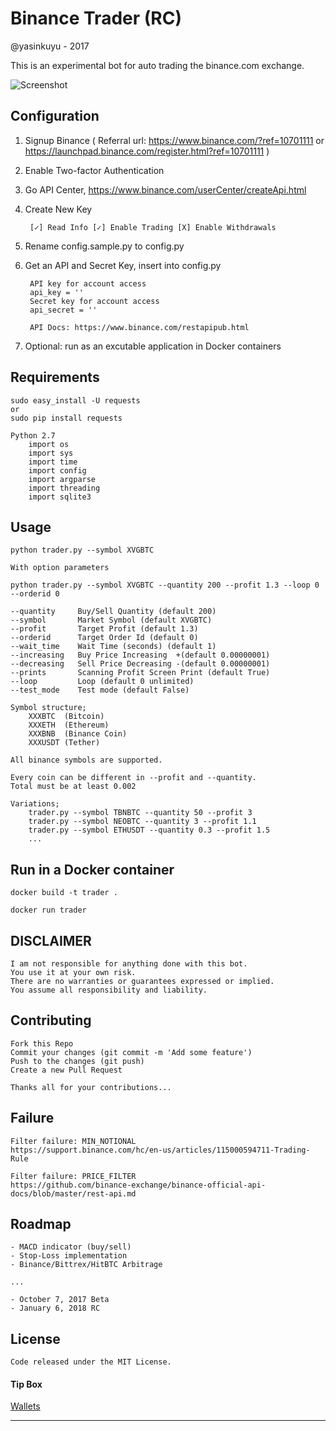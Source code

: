# Binance Trader (RC)
@yasinkuyu - 2017

This is an experimental bot for auto trading the binance.com exchange.

![Screenshot](https://github.com/yasinkuyu/binance-trader/blob/master/screenshot.png)

## Configuration

1. Signup Binance ( Referral url: https://www.binance.com/?ref=10701111 or https://launchpad.binance.com/register.html?ref=10701111 )
2. Enable Two-factor Authentication    
3. Go API Center, https://www.binance.com/userCenter/createApi.html
4. Create New Key

        [✓] Read Info [✓] Enable Trading [X] Enable Withdrawals 
5. Rename config.sample.py to config.py
6. Get an API and Secret Key, insert into config.py

        API key for account access
        api_key = ''
        Secret key for account access
        api_secret = ''

        API Docs: https://www.binance.com/restapipub.html
7. Optional: run as an excutable application in Docker containers

## Requirements

    sudo easy_install -U requests
    or 
    sudo pip install requests
    
    Python 2.7
        import os
        import sys
        import time
        import config
        import argparse
        import threading
        import sqlite3

## Usage

    python trader.py --symbol XVGBTC
    
    With option parameters

    python trader.py --symbol XVGBTC --quantity 200 --profit 1.3 --loop 0 --orderid 0
    
    --quantity     Buy/Sell Quantity (default 200)
    --symbol       Market Symbol (default XVGBTC)
    --profit       Target Profit (default 1.3)
    --orderid      Target Order Id (default 0)
    --wait_time    Wait Time (seconds) (default 1)
    --increasing   Buy Price Increasing  +(default 0.00000001)
    --decreasing   Sell Price Decreasing -(default 0.00000001)
    --prints       Scanning Profit Screen Print (default True)
    --loop         Loop (default 0 unlimited)
    --test_mode    Test mode (default False)

    Symbol structure;
        XXXBTC  (Bitcoin)
        XXXETH  (Ethereum)
        XXXBNB  (Binance Coin)
        XXXUSDT (Tether)

    All binance symbols are supported.
    
    Every coin can be different in --profit and --quantity.
    Total must be at least 0.002 
    
    Variations;
        trader.py --symbol TBNBTC --quantity 50 --profit 3
        trader.py --symbol NEOBTC --quantity 3 --profit 1.1
        trader.py --symbol ETHUSDT --quantity 0.3 --profit 1.5
        ...
    
## Run in a Docker container

    docker build -t trader .

    docker run trader
 
## DISCLAIMER

    I am not responsible for anything done with this bot. 
    You use it at your own risk. 
    There are no warranties or guarantees expressed or implied. 
    You assume all responsibility and liability.
     
## Contributing

    Fork this Repo
    Commit your changes (git commit -m 'Add some feature')
    Push to the changes (git push)
    Create a new Pull Request
    
    Thanks all for your contributions...
    
## Failure

    Filter failure: MIN_NOTIONAL
    https://support.binance.com/hc/en-us/articles/115000594711-Trading-Rule

    Filter failure: PRICE_FILTER
    https://github.com/binance-exchange/binance-official-api-docs/blob/master/rest-api.md
    
## Roadmap

    - MACD indicator (buy/sell)
    - Stop-Loss implementation
    - Binance/Bittrex/HitBTC Arbitrage  
    
    ...
    
    - October 7, 2017 Beta
    - January 6, 2018 RC
     
## License

    Code released under the MIT License.

#### Tip Box
[Wallets](http://yasinkuyu.net/wallet) 

---
